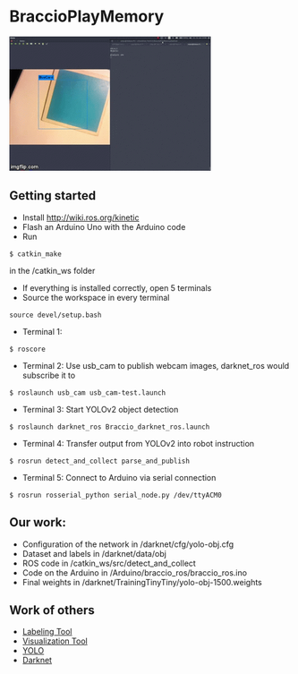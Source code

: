 # BraccioPlayMemory

![demo](Demo.gif)

## Getting started
* Install <http://wiki.ros.org/kinetic>
* Flash an Arduino Uno with the Arduino code
* Run 
```
$ catkin_make
``` 
in the /catkin_ws folder
* If everything is installed correctly, open 5 terminals
* Source the workspace in every terminal
```
source devel/setup.bash
```
* Terminal 1: 
```
$ roscore
```
* Terminal 2: Use usb\_cam to publish webcam images, darknet\_ros would subscribe it to
```
$ roslaunch usb_cam usb_cam-test.launch
```
* Terminal 3: Start YOLOv2 object detection
```
$ roslaunch darknet_ros Braccio_darknet_ros.launch
```
* Terminal 4: Transfer output from YOLOv2 into robot instruction
```
$ rosrun detect_and_collect parse_and_publish
```
* Terminal 5: Connect to Arduino via serial connection
```
$ rosrun rosserial_python serial_node.py /dev/ttyACM0
```

## Our work: 
* Configuration of the network in /darknet/cfg/yolo-obj.cfg
* Dataset and labels in /darknet/data/obj
* ROS code in /catkin_ws/src/detect\_and\_collect
* Code on the Arduino in /Arduino/braccio\_ros/braccio\_ros.ino
* Final weights in /darknet/TrainingTinyTiny/yolo-obj-1500.weights


## Work of others
* [Labeling Tool](https://github.com/puzzledqs/BBox-Label-Tool)
* [Visualization Tool](https://github.com/mrzl/ofxDarknet)
* [YOLO](https://pjreddie.com/darknet/yolo/)
* [Darknet](https://github.com/pjreddie/darknet)
	
